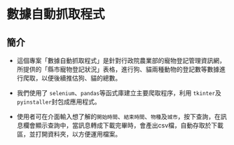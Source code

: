 # 數據自動抓取程式

## 簡介

- 這個專案「數據自動抓取程式」是針對行政院農業部的寵物登記管理資訊網，所提供的「縣市寵物登記狀況」表格，進行狗、貓兩種動物的登記數等數據進行爬取，以便後續推估狗、貓的總數。
  
- 我們使用了 `selenium`、`pandas`等函式庫建立主要爬取程序，利用 `tkinter`及`pyinstaller`封包成應用程式。
  
- 使用者可在介面輸入想了解的`開始時間`、`結束時間`、`物種`及`城市`，按下查詢，在訊息欄會顯示查詢中，當訊息轉成下載完畢時，會產出csv檔，自動存取於下載區，並打開資料夾，以方便運用檔案。
